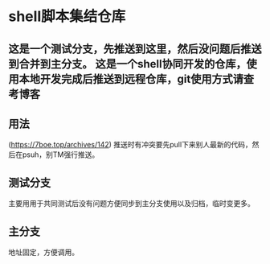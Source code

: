 # shell脚本集结仓库
这是一个测试分支，先推送到这里，然后没问题后推送到合并到主分支。
这是一个shell协同开发的仓库，使用本地开发完成后推送到远程仓库，git使用方式请查考博客
------------
## 用法
(https://7boe.top/archives/142)
推送时有冲突要先pull下来别人最新的代码，然后在psuh，别TM强行推送。
 
## 测试分支
主要用用于共同测试后没有问题方便同步到主分支使用以及归档，临时变更多。

## 主分支
地址固定，方便调用。


